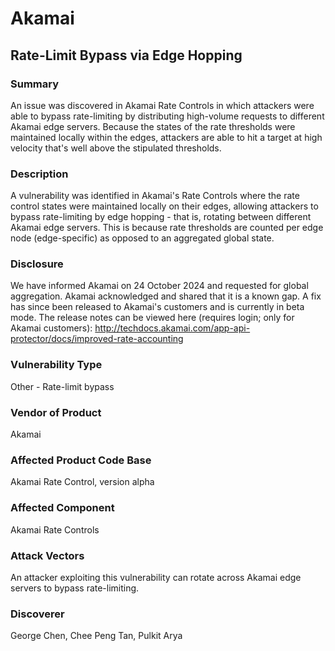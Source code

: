 # Akamai

## Rate-Limit Bypass via Edge Hopping 

### Summary
An issue was discovered in Akamai Rate Controls in which attackers were able to bypass rate-limiting by distributing high-volume requests to different Akamai edge servers. Because the states of the rate thresholds were maintained locally within the edges, attackers are able to hit a target at high velocity that's well above the stipulated thresholds. 

### Description

A vulnerability was identified in Akamai's Rate Controls where the rate control states were maintained locally on their edges, allowing attackers to bypass rate-limiting by edge hopping - that is, rotating between different Akamai edge servers. 
This is because rate thresholds are counted per edge node (edge-specific) as opposed to an aggregated global state.  

### Disclosure
We have informed Akamai on 24 October 2024 and requested for global aggregation. Akamai acknowledged and shared that it is a known gap. A fix has since been released to Akamai's customers and is currently in beta mode. The release notes can be viewed here (requires login; only for Akamai customers):
http://techdocs.akamai.com/app-api-protector/docs/improved-rate-accounting

### Vulnerability Type

Other - Rate-limit bypass

### Vendor of Product

Akamai

### Affected Product Code Base

Akamai Rate Control, version alpha

### Affected Component

Akamai Rate Controls

### Attack Vectors
An attacker exploiting this vulnerability can rotate across Akamai edge servers to bypass rate-limiting. 

### Discoverer

George Chen, Chee Peng Tan, Pulkit Arya

